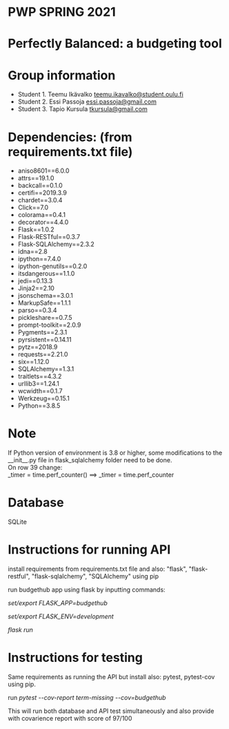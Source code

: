 # PWP SPRING 2021
# Perfectly Balanced: a budgeting tool
# Group information
* Student 1. Teemu Ikävalko teemu.ikavalko@student.oulu.fi
* Student 2. Essi Passoja essi.passoja@gmail.com
* Student 3. Tapio Kursula  tkursula@gmail.com


# Dependencies: (from requirements.txt file)
<ul>
<li>aniso8601==6.0.0</li>
<li>attrs==19.1.0</li>
<li>backcall==0.1.0</li>
<li>certifi==2019.3.9</li>
<li>chardet==3.0.4</li>
<li>Click==7.0</li>
<li>colorama==0.4.1</li>
<li>decorator==4.4.0</li>
<li>Flask==1.0.2</li>
<li>Flask-RESTful==0.3.7</li>
<li>Flask-SQLAlchemy==2.3.2</li>
<li>idna==2.8</li>
<li>ipython==7.4.0</li>
<li>ipython-genutils==0.2.0</li>
<li>itsdangerous==1.1.0</li>
<li>jedi==0.13.3</li>
<li>Jinja2==2.10</li>
<li>jsonschema==3.0.1</li>
<li>MarkupSafe==1.1.1</li>
<li>parso==0.3.4</li>
<li>pickleshare==0.7.5</li>
<li>prompt-toolkit==2.0.9</li>
<li>Pygments==2.3.1</li>
<li>pyrsistent==0.14.11</li>
<li>pytz==2018.9</li>
<li>requests==2.21.0</li>
<li>six==1.12.0</li>
<li>SQLAlchemy==1.3.1</li>
<li>traitlets==4.3.2</li>
<li>urllib3==1.24.1</li>
<li>wcwidth==0.1.7</li>
<li>Werkzeug==0.15.1</li>
<li>Python==3.8.5</li>
</ul>

# Note

If Python version of environment is 3.8 or higher, some modifications to the \_\_init\_\_.py file in flask_sqlalchemy folder need to be done.<br/>
On row 39 change:<br/>
_timer = time.perf_counter()  ==>  _timer = time.perf_counter

# Database

SQLite

# Instructions for running API 
install requirements from requirements.txt file and also: 
"flask", "flask-restful", "flask-sqlalchemy", "SQLAlchemy" using pip
        
run budgethub app using flask by inputting commands:

*set/export FLASK_APP=budgethub*

*set/export FLASK_ENV=development*

*flask run*

# Instructions for testing

Same requirements as running the API but install also:
pytest, pytest-cov using pip.

run *pytest --cov-report term-missing --cov=budgethub*

This will run both database and API test simultaneously and also provide with covarience report with score of 97/100
